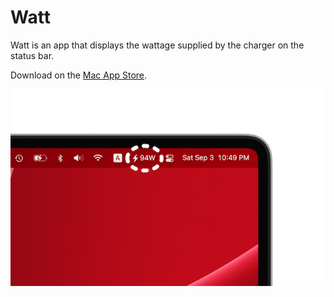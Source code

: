 # Watt

Watt is an app that displays the wattage supplied by the charger on the status bar.

Download on the [Mac App Store](https://apps.apple.com/us/app/id1642732100).

![](/docs/images/watt.png)
